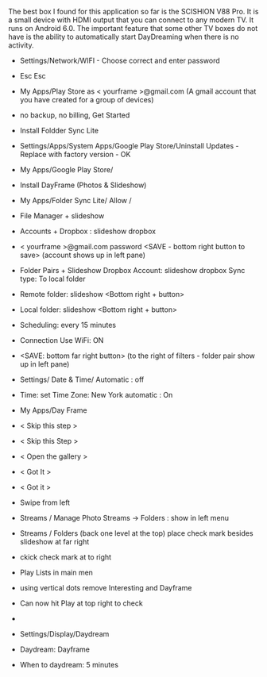The best box I found for this application so far is the SCISHION V88 Pro.
It is a small device with HDMI output that you can connect to any modern TV.
It runs on Android 6.0. 
The important feature that some other TV boxes do not have is the ability to automatically start DayDreaming when there is no activity.


- Settings/Network/WIFI - Choose correct and enter password
- Esc Esc
- My Apps/Play Store as < yourframe >@gmail.com (A gmail account that you have created for a group of devices)
- no backup, no billing, Get Started
- Install Foldder Sync Lite
- Settings/Apps/System Apps/Google Play Store/Uninstall Updates - Replace with factory version - OK
- My Apps/Google Play Store/ 
- Install DayFrame (Photos & Slideshow)

- My Apps/Folder Sync Lite/ Allow /
- File Manager + slideshow
- Accounts + Dropbox : slideshow dropbox <tab> <tab> <Authenticate Account>
- < yourframe >@gmail.com <tab> password <Sign In> <Allow> <SAVE - bottom right button to save> (account shows up in left pane)
- Folder Pairs + Slideshow Dropbox <tab> Account: slideshow dropbox Sync type: To local folder 
- Remote folder: slideshow <Bottom right + button>
- Local folder: slideshow  <Bottom right + button>
- Scheduling: every 15 minutes
- Connection Use WiFi: ON
- <SAVE: bottom far right button> (to the right of filters - folder pair show up in left pane)
- Settings/ Date & Time/ Automatic : off
- Time: set Time Zone: New York <esc> automatic : On <esc> <esc>
- My Apps/Day Frame<Get Started>
- < Skip this step >
- < Skip this Step >
- < Open the gallery >
- < Got It >
- < Got it >
- Swipe from left
- Streams / Manage Photo Streams -> Folders : show in left menu
- Streams / Folders  (back one level at the top) place check mark besides slideshow at far right
- ckick check mark at to right
- Play Lists in main men
- using vertical dots remove Interesting and Dayframe
- Can now hit Play at top right to check <esc>
- <esc><esc><esc>
- Settings/Display/Daydream
- Daydream: Dayframe
- When to daydream: 5 minutes

